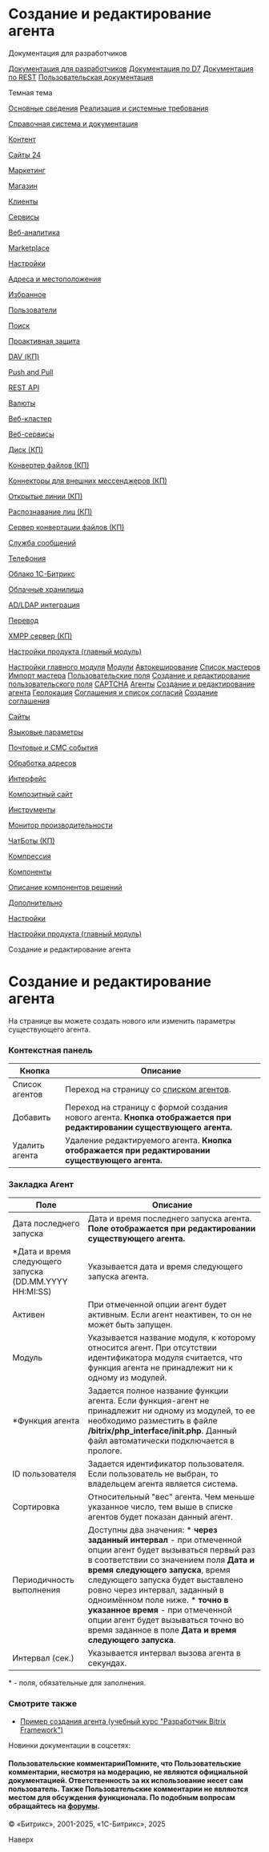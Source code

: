 # Создание и редактирование агента

Документация для разработчиков

[Документация для разработчиков](https://dev.1c-bitrix.ru/api_help/)
[Документация по D7](https://dev.1c-bitrix.ru/api_d7/)
[Документация по REST](https://dev.1c-bitrix.ru/rest_help/)
[Пользовательская документация](https://dev.1c-bitrix.ru/user_help/)

Темная тема

[Основные сведения](/user_help/index.php)
[Реализация и системные требования](/user_help/reqintro.php)

[Справочная система и документация](/user_help/help/index.php)

[Контент](/user_help/content/index.php)

[Сайты 24](/user_help/sites24/index.php)

[Маркетинг](/user_help/marketing/index.php)

[Магазин](/user_help/store/index.php)

[Клиенты](/user_help/clients/index.php)

[Сервисы](/user_help/service/index.php)

[Веб-аналитика](/user_help/statistic/index.php)

[Marketplace](/user_help/marketplace/index.php)

[Настройки](/user_help/settings/index.php)

[Адреса и местоположения](/user_help/settings/location/index.php)

[Избранное](/user_help/settings/favorites/index.php)

[Пользователи](/user_help/settings/users/index.php)

[Поиск](/user_help/settings/search/index.php)

[Проактивная защита](/user_help/settings/security/index.php)

[DAV (КП)](/user_help/settings/dav/index.php)

[Push and Pull](/user_help/settings/pull/index.php)

[REST API](/user_help/settings/rest_api/index.php)

[Валюты](/user_help/settings/currency/index.php)

[Веб-кластер](/user_help/settings/cluster/index.php)

[Веб-сервисы](/user_help/settings/webservice/index.php)

[Диск (КП)](/user_help/settings/disk/index.php)

[Конвертер файлов (КП)](/user_help/settings/transformer/index.php)

[Коннекторы для внешних мессенджеров (КП)](/user_help/settings/imconnector/index.php)

[Открытые линии (КП)](/user_help/settings/imopenlines/index.php)

[Распознавание лиц (КП)](/user_help/settings/faceid/index.php)

[Сервер конвертации файлов (КП)](/user_help/settings/transformercontroller/index.php)

[Служба сообщений](/user_help/settings/message_service/index.php)

[Телефония](/user_help/settings/voximplant/index.php)

[Облако 1С-Битрикс](/user_help/settings/bitrixcloud/index.php)

[Облачные хранилища](/user_help/settings/clouds/index.php)

[AD/LDAP интеграция](/user_help/settings/ldap/index.php)

[Перевод](/user_help/settings/translate/index.php)

[XMPP сервер (КП)](/user_help/settings/xmpp/index.php)

[Настройки продукта (главный модуль)](/user_help/settings/settings/index.php)

[Настройки главного модуля](/user_help/settings/settings/settings.php)
[Модули](/user_help/settings/settings/module_admin.php)
[Автокеширование](/user_help/settings/settings/cache.php)
[Список мастеров](/user_help/settings/settings/wizard_list.php)
[Импорт мастера](/user_help/settings/settings/wizard_load.php)
[Пользовательские поля](/user_help/settings/settings/userfield_admin.php)
[Создание и редактирование пользовательского поля](/user_help/settings/settings/userfield_edit.php)
[CAPTCHA](/user_help/settings/settings/captcha.php)
[Агенты](/user_help/settings/settings/agent_list.php)
[Создание и редактирование агента](/user_help/settings/settings/agent_edit.php)
[Геолокация](/user_help/settings/settings/geoip_handlers_list.php)
[Соглашения и список согласий](/user_help/settings/settings/agreement_admin.php)
[Создание соглашения](/user_help/settings/settings/agreement_edit.php)

[Сайты](/user_help/settings/settings/sites/index.php)

[Языковые параметры](/user_help/settings/settings/lang_parametrs/index.php)

[Почтовые и СМС события](/user_help/settings/settings/mail_events/index.php)

[Обработка адресов](/user_help/settings/settings/urlrewrite/index.php)

[Интерфейс](/user_help/settings/settings/user_settings/index.php)

[Композитный сайт](/user_help/settings/settings/composite/index.php)

[Инструменты](/user_help/settings/utilities/index.php)

[Монитор производительности](/user_help/settings/perfmon/index.php)

[ЧатБоты (КП)](/user_help/settings/imbot/index.php)

[Компрессия](/user_help/settings/compression/index.php)

[Компоненты](/user_help/components/index.php)

[Описание компонентов решений](/user_help/description_decisions/index.php)

[Дополнительно](/user_help/additional/index.php)

[Настройки](/user_help/settings/index.php)

[Настройки продукта (главный модуль)](/user_help/settings/settings/index.php)

Создание и редактирование агента

# Создание и редактирование агента

На странице вы можете создать нового или изменить параметры существующего агента.

  

### Контекстная панель

| Кнопка | Описание |
| --- | --- |
| Список агентов | Переход на страницу со [списком агентов](/user_help/settings/settings/agent_list.php). |
| Добавить | Переход на страницу с формой создания нового агента. **Кнопка отображается при редактировании существующего агента.** |
| Удалить агента | Удаление редактируемого агента. **Кнопка отображается при редактировании существующего агента.** |

### Закладка Агент

| Поле | Описание |
| --- | --- |
| Дата последнего запуска | Дата и время последнего запуска агента. **Поле отображается при редактировании существующего агента.** |
| \*Дата и время следующего запуска (DD.MM.YYYY HH:MI:SS) | Указывается дата и время следующего запуска агента. |
| Активен | При отмеченной опции агент будет активным. Если агент неактивен, то он не может быть запущен. |
| Модуль | Указывается название модуля, к которому относится агент. При отсутствии идентификатора модуля считается, что функция агента не принадлежит ни к одному из модулей. |
| \*Функция агента | Задается полное название функции агента. Если функция-агент не принадлежит ни одному из модулей, то ее необходимо разместить в файле **/bitrix/php\_interface/init.php**. Данный файл автоматически подключается в прологе. |
| ID пользователя | Задается идентификатор пользователя. Если пользователь не выбран, то владельцем агента является система. |
| Сортировка | Относительный "вес" агента. Чем меньше указанное число, тем выше в списке агентов будет показан данный агент. |
| Периодичность выполнения | Доступны два значения:  * **через заданный интервал** - при отмеченной опции агент будет вызываться первый раз в соответствии со значением поля **Дата и время следующего запуска**, время следующего запуска будет выставлено ровно через интервал, заданный в одноимённом поле ниже. * **точно в указанное время** - при отмеченной опции агент будет вызываться точно во время заданное в поле **Дата и время следующего запуска**. |
| Интервал (сек.) | Указывается интервал вызова агента в секундах. |

\* - поля, обязательные для заполнения.

### Смотрите также

* [Пример создания агента (учебный курс "Разработчик Bitrix Framework")](https://dev.1c-bitrix.ru/learning/course/index.php?COURSE_ID=43&LESSON_ID=2290)

Новинки документации в соцсетях:

#### Пользовательские комментарииПомните, что Пользовательские комментарии, несмотря на модерацию, не являются официальной документацией. Ответственность за их использование несет сам пользователь. Также Пользовательские комментарии не являются местом для обсуждения функционала. По подобным вопросам обращайтесь на [форумы](http://dev.1c-bitrix.ru/community/forums/group1/).

© «Битрикс», 2001-2025, «1С-Битрикс», 2025

Наверх